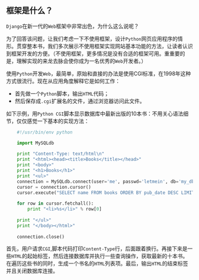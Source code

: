 ## 框架是什么？

`Django`在新一代的`Web`框架中非常出色，为什么这么说呢？

为了回答该问题，让我们考虑一下不使用框架，设计`Python`网页应用程序的情形。贯穿整本书，我们多次展示不使用框架实现网站基本功能的方法，让读者认识到框架开发的方便。（不使用框架，更多情况是没有合适的框架可用。重重要的是，理解实现的来龙去脉会使你成为一名优秀的`Web`开发者。）

使用`Python`开发`Web`，最简单，原始和直接的办法是使用CGI标准，在1998年这种方式很流行。现在从应用角度解释它是如何工作：
+ 首先做一个`Python`脚本，输出`HTML`代码；
+ 然后保存成`.cgi`扩展名的文件，通过浏览器访问此文件。

如下示例，用`Python CGI`脚本显示数据库中最新出版的10本书：不用关心语法细节，仅仅感觉一下基本的实现方法：
```python
    #!/usr/bin/env python

    import MySQLdb
    
    print "Content-Type: text/html\n"
    print "<html><head><title>Books</title></head>"
    print "<body>"
    print "<h1>Books</h1>"
    print "<ul>"
    connection = MySQLdb.connect(user='me', passwd='letmein', db='my_db')
    cursor = connection.cursor()
    cursor.execute("SELECT name FROM books ORDER BY pub_date DESC LIMIT 10")
    
    for row in cursor.fetchall():
        print "<li>%s</li>" % row[0]
    
    print "</ul>"
    print "</body></html>"
    
    connection.close()
```
首先，用户请求`CGI`,脚本代码打印`Content-Type`行，后面跟着换行。再接下来是一些`HTML`的起始标签，然后连接数据库并执行一些查询操作，获取最新的十本书。在遍历这些书的同时，生成一个书名的`HTML`列表项。最后，输出`HTML`的结束标签并且关闭数据库连接。
